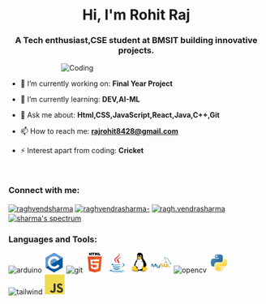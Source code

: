 <h1 align="center">Hi, I'm Rohit Raj</h1>
<h3 align="center">A Tech enthusiast,CSE student at BMSIT building innovative projects.</h3>
<img align="right" alt="Coding" width="400"src="https://github.com/0raghvendrasharma/0raghvendrasharma/blob/main/SHARMA%E2%80%99S%20CODING%20WORLD.gif">
<br/>

- 🔭 I’m currently working on: **Final Year Project**

- 🌱 I’m currently learning: **DEV,AI-ML**

- 💬 Ask me about: **Html,CSS,JavaScript,React,Java,C++,Git**

- 📫 How to reach me: **rajrohit8428@gmail.com**

- ⚡ Interest apart from coding: **Cricket**
<br/>

<h3 align="left">Connect with me:</h3>
<p align="left">
<a href="https://twitter.com/raghvendsharma" target="blank"><img align="center" src="https://raw.githubusercontent.com/rahuldkjain/github-profile-readme-generator/master/src/images/icons/Social/twitter.svg" alt="raghvendsharma" height="30" width="40" /></a>
<a href="https://linkedin.com/in/raghvendrasharma-" target="blank"><img align="center" src="https://raw.githubusercontent.com/rahuldkjain/github-profile-readme-generator/master/src/images/icons/Social/linked-in-alt.svg" alt="raghvendrasharma-" height="30" width="40" /></a>
<a href="https://instagram.com/ragh.vendrasharma" target="blank"><img align="center" src="https://raw.githubusercontent.com/rahuldkjain/github-profile-readme-generator/master/src/images/icons/Social/instagram.svg" alt="ragh.vendrasharma" height="30" width="40" /></a>
<a href="https://www.youtube.com/@ragh.vendrasharma" target="blank"><img align="center" src="https://raw.githubusercontent.com/rahuldkjain/github-profile-readme-generator/master/src/images/icons/Social/youtube.svg" alt="sharma's spectrum" height="30" width="40" /></a>
</p>

<h3 align="left">Languages and Tools:</h3>
<p align="left"> 
<a > <img src="https://cdn.worldvectorlogo.com/logos/arduino-1.svg" alt="arduino" width="40" height="40"/> </a> 
<a > <img src="https://raw.githubusercontent.com/devicons/devicon/master/icons/c/c-original.svg" alt="c" width="40" height="40"/> </a> 
<a > <img src="https://www.vectorlogo.zone/logos/git-scm/git-scm-icon.svg" alt="git" width="40" height="40"/> </a> 
<a > <img src="https://raw.githubusercontent.com/devicons/devicon/master/icons/html5/html5-original-wordmark.svg" alt="html5" width="40" height="40"/> </a> 
<a> <img src="https://raw.githubusercontent.com/devicons/devicon/master/icons/java/java-original.svg" alt="java" width="40" height="40"/> </a> 
<a> <img src="https://raw.githubusercontent.com/devicons/devicon/master/icons/linux/linux-original.svg" alt="linux" width="40" height="40"/> </a> 
<a > <img src="https://raw.githubusercontent.com/devicons/devicon/master/icons/mysql/mysql-original-wordmark.svg" alt="mysql" width="40" height="40"/> </a> 
<a > <img src="https://www.vectorlogo.zone/logos/opencv/opencv-icon.svg" alt="opencv" width="40" height="40"/> </a> 
<a > <img src="https://raw.githubusercontent.com/devicons/devicon/master/icons/python/python-original.svg" alt="python" width="40" height="40"/> </a> 
<a > <img src="https://www.vectorlogo.zone/logos/tailwindcss/tailwindcss-icon.svg" alt="tailwind" width="40" height="40"/> </a> 
<a > <img src="https://raw.githubusercontent.com/devicons/devicon/master/icons/javascript/javascript-original.svg" alt="javascript" width="40" height="40"/> </a> </p>

